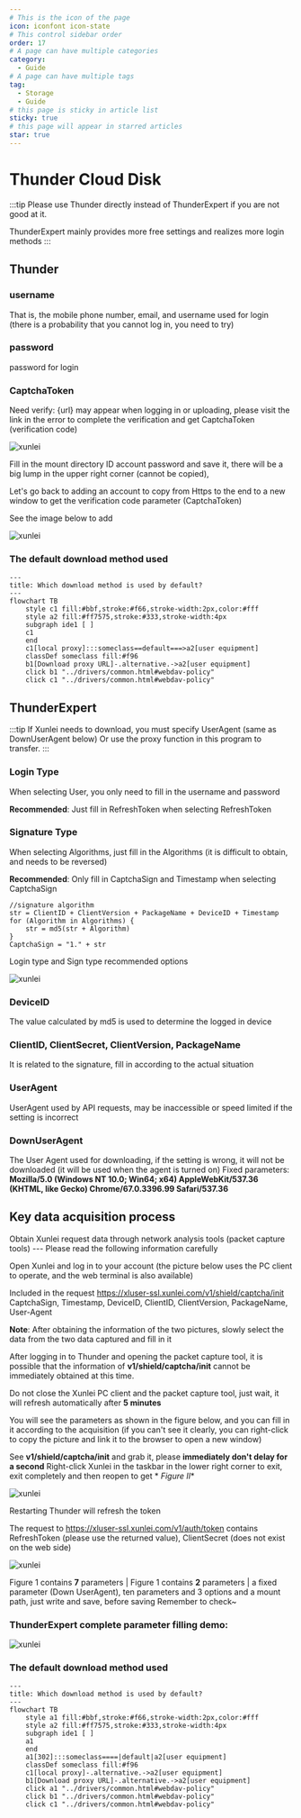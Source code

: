 ```yaml
---
# This is the icon of the page
icon: iconfont icon-state
# This control sidebar order
order: 17
# A page can have multiple categories
category:
  - Guide
# A page can have multiple tags
tag:
  - Storage
  - Guide
# this page is sticky in article list
sticky: true
# this page will appear in starred articles
star: true
---
```


# Thunder Cloud Disk

:::tip
Please use Thunder directly instead of ThunderExpert if you are not good at it.

ThunderExpert mainly provides more free settings and realizes more login methods
:::

## **Thunder**

### **username**

That is, the mobile phone number, email, and username used for login (there is a probability that you cannot log in, you need to try)

### **password**

password for login

### **CaptchaToken**

Need verify: {url} may appear when logging in or uploading, please visit the link in the error to complete the verification and get CaptchaToken (verification code)

![xunlei](/img/drivers/xunlei/x1.png)

Fill in the mount directory ID account password and save it, there will be a big lump in the upper right corner (cannot be copied),

Let's go back to adding an account to copy from Https to the end to a new window to get the verification code parameter (CaptchaToken)

See the image below to add

![xunlei](/img/drivers/xunlei/x2.png)

### **The default download method used**


```mermaid
---
title: Which download method is used by default?
---
flowchart TB
    style c1 fill:#bbf,stroke:#f66,stroke-width:2px,color:#fff
    style a2 fill:#ff7575,stroke:#333,stroke-width:4px
    subgraph ide1 [ ]
    c1
    end
    c1[local proxy]:::someclass==default===>a2[user equipment]
    classDef someclass fill:#f96
    b1[Download proxy URL]-.alternative.->a2[user equipment]
    click b1 "../drivers/common.html#webdav-policy"
    click c1 "../drivers/common.html#webdav-policy"
```

## **ThunderExpert**

:::tip
If Xunlei needs to download, you must specify UserAgent (same as DownUserAgent below)
Or use the proxy function in this program to transfer.
:::

### **Login Type**

When selecting User, you only need to fill in the username and password

**Recommended**: Just fill in RefreshToken when selecting RefreshToken

### **Signature Type**

When selecting Algorithms, just fill in the Algorithms (it is difficult to obtain, and needs to be reversed)

**Recommended**: Only fill in CaptchaSign and Timestamp when selecting CaptchaSign

```
//signature algorithm
str = ClientID + ClientVersion + PackageName + DeviceID + Timestamp
for (Algorithm in Algorithms) {
    str = md5(str + Algorithm)
}
CaptchaSign = "1." + str
```

Login type and Sign type recommended options

![xunlei](/img/drivers/xunlei/x3.png)

### **DeviceID**

The value calculated by md5 is used to determine the logged in device

### **ClientID, ClientSecret, ClientVersion, PackageName**

It is related to the signature, fill in according to the actual situation

### **UserAgent**

UserAgent used by API requests, may be inaccessible or speed limited if the setting is incorrect

### **DownUserAgent**

The User Agent used for downloading, if the setting is wrong, it will not be downloaded (it will be used when the agent is turned on) Fixed parameters:
**Mozilla/5.0 (Windows NT 10.0; Win64; x64) AppleWebKit/537.36 (KHTML, like Gecko) Chrome/67.0.3396.99 Safari/537.36**

## **Key data acquisition process**

Obtain Xunlei request data through network analysis tools (packet capture tools) --- Please read the following information carefully

Open Xunlei and log in to your account (the picture below uses the PC client to operate, and the web terminal is also available)

Included in the request https://xluser-ssl.xunlei.com/v1/shield/captcha/init
CaptchaSign, Timestamp, DeviceID, ClientID, ClientVersion, PackageName, User-Agent

**Note**: After obtaining the information of the two pictures, slowly select the data from the two data captured and fill in it

After logging in to Thunder and opening the packet capture tool, it is possible that the information of **v1/shield/captcha/init** cannot be immediately obtained at this time.

Do not close the Xunlei PC client and the packet capture tool, just wait, it will refresh automatically after **5 minutes**

You will see the parameters as shown in the figure below, and you can fill in it according to the acquisition (if you can't see it clearly, you can right-click to copy the picture and link it to the browser to open a new window)

See **v1/shield/captcha/init** and grab it, please **immediately don't delay for a second** Right-click Xunlei in the taskbar in the lower right corner to exit, exit completely and then reopen to get * *Figure II**

![xunlei](/img/drivers/xunlei/x4.png)

Restarting Thunder will refresh the token

The request to https://xluser-ssl.xunlei.com/v1/auth/token contains RefreshToken (please use the returned value), ClientSecret (does not exist on the web side)

![xunlei](/img/drivers/xunlei/x5.png)

Figure 1 contains **7** parameters | Figure 1 contains **2** parameters | a fixed parameter (Down UserAgent), ten parameters and 3 options and a mount path, just write and save, before saving Remember to check~

### **ThunderExpert complete parameter filling demo:**

![xunlei](/img/drivers/xunlei/x6.png)

### **The default download method used**

```mermaid
---
title: Which download method is used by default?
---
flowchart TB
    style a1 fill:#bbf,stroke:#f66,stroke-width:2px,color:#fff
    style a2 fill:#ff7575,stroke:#333,stroke-width:4px
    subgraph ide1 [ ]
    a1
    end
    a1[302]:::someclass====|default|a2[user equipment]
    classDef someclass fill:#f96
    c1[local proxy]-.alternative.->a2[user equipment]
    b1[Download proxy URL]-.alternative.->a2[user equipment]
    click a1 "../drivers/common.html#webdav-policy"
    click b1 "../drivers/common.html#webdav-policy"
    click c1 "../drivers/common.html#webdav-policy"
```